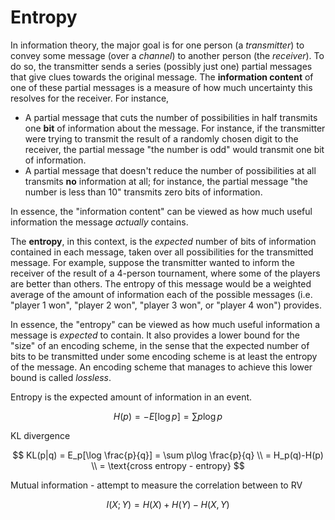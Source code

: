 # Entropy

In information theory, the major goal is for one person (a _transmitter_) to convey some message (over a _channel_) to another person (the _receiver_). To do so, the transmitter sends a series (possibly just one) partial messages that give clues towards the original message. The **information content** of one of these partial messages is a measure of how much uncertainty this resolves for the receiver. For instance,

* A partial message that cuts the number of possibilities in half transmits one **bit** of information about the message. For instance, if the transmitter were trying to transmit the result of a randomly chosen digit to the receiver, the partial message "the number is odd" would transmit one bit of information.
* A partial message that doesn't reduce the number of possibilities at all transmits **no** information at all; for instance, the partial message "the number is less than 10" transmits zero bits of information.

In essence, the "information content" can be viewed as how much useful information the message _actually_ contains.

The **entropy**, in this context, is the _expected_ number of bits of information contained in each message, taken over all possibilities for the transmitted message. For example, suppose the transmitter wanted to inform the receiver of the result of a 4-person tournament, where some of the players are better than others. The entropy of this message would be a weighted average of the amount of information each of the possible messages (i.e. "player 1 won", "player 2 won", "player 3 won", or "player 4 won") provides.

In essence, the "entropy" can be viewed as how much useful information a message is _expected_ to contain. It also provides a lower bound for the "size" of an encoding scheme, in the sense that the expected number of bits to be transmitted under some encoding scheme is at least the entropy of the message. An encoding scheme that manages to achieve this lower bound is called _lossless_.



Entropy is the expected amount of information in an event.

$$
H(p) = - E[\log p] = \sum p\log p
$$

KL divergence

$$
KL(p|q) = E_p[\log \frac{p}{q}] = \sum p\log \frac{p}{q} \\ = H_p(q)-H(p) \\ = \text{cross entropy - entropy}
$$

Mutual information - attempt to measure the correlation between to RV

$$
I(X;Y) = H(X)+H(Y) - H(X,Y)
$$
